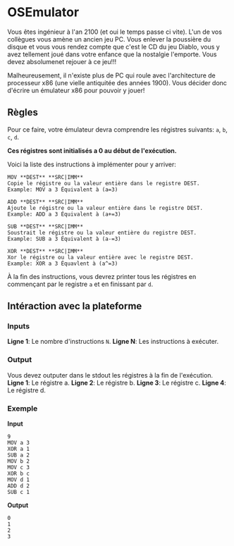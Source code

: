 # OSEmulator
Vous êtes ingénieur à l'an 2100 (et oui le temps passe ci vite). L'un de vos collègues vous amène un ancien jeu PC. Vous enlever la poussière du disque et vous vous rendez compte que c'est le CD du jeu Diablo, vous y avez tellement joué dans votre enfance que la nostalgie l'emporte. Vous devez absolumenet rejouer à ce jeu!!!

Malheureusement, il n'existe plus de PC qui roule avec l'architecture de processeur x86 (une vielle antiquitée des années 1900). Vous décider donc d'écrire un émulateur x86 pour pouvoir y jouer!

## Règles
Pour ce faire, votre émulateur devra comprendre les régistres suivants: `a`, `b`, `c`, `d`.

**Ces régistres sont initialisés a 0 au début de l'exécution.**

Voici la liste des instructions à implémenter pour y arriver:
```
MOV **DEST** **SRC|IMM**
Copie le régistre ou la valeur entière dans le registre DEST.
Example: MOV a 3 Équivalent à (a=3)
```

```
ADD **DEST** **SRC|IMM**
Ajoute le régistre ou la valeur entière dans le registre DEST.
Example: ADD a 3 Équivalent à (a+=3)
```

```
SUB **DEST** **SRC|IMM**
Soustrait le régistre ou la valeur entière du registre DEST.
Example: SUB a 3 Équivalent à (a-=3)
```

```
XOR **DEST** **SRC|IMM**
Xor le régistre ou la valeur entière avec le registre DEST.
Example: XOR a 3 Équavlent à (a^=3)
```

À la fin des instructions, vous devrez printer tous les régistres en commençant par le registre `a` et en finissant par `d`.

## Intéraction avec la plateforme
### Inputs
**Ligne 1**: Le nombre d'instructions `N`.
**Ligne N**: Les instructions à exécuter.

### Output
Vous devez outputer dans le stdout les régistres à la fin de l'exécution.
**Ligne 1**: Le régistre a.
**Ligne 2**: Le régistre b.
**Ligne 3**: Le régistre c.
**Ligne 4**: Le régistre d.

### Exemple
**Input**
```
9
MOV a 3
XOR a 1
SUB a 2
MOV b 2
MOV c 3
XOR b c
MOV d 1
ADD d 2
SUB c 1
```
**Output**
```
0
1
2
3
```